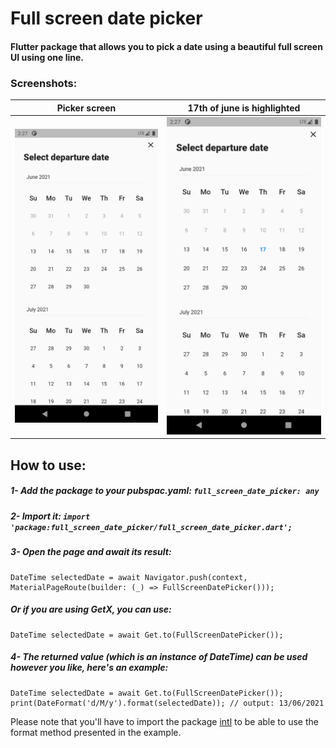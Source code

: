 # Full screen date picker

#### Flutter package that allows you to pick a date using a beautiful full screen UI using one line.

### Screenshots:

| Picker screen   | 17th of june is highlighted |
| --- | --- |
|![](https://github.com/omzer/full_screen_date_picker/blob/main/imgs/not_highlighted.png?raw=true)  | ![](https://github.com/omzer/full_screen_date_picker/blob/main/imgs/highlighted.png?raw=true)  | 

## How to use:

##### 1- Add the package to your pubspac.yaml: ``full_screen_date_picker: any``

##### 2- Import it: ``import 'package:full_screen_date_picker/full_screen_date_picker.dart';``

##### 3- Open the page and await its result:

```
DateTime selectedDate = await Navigator.push(context, MaterialPageRoute(builder: (_) => FullScreenDatePicker()));
```

##### Or if you are using **GetX**, you can use:

```
DateTime selectedDate = await Get.to(FullScreenDatePicker());
```

##### 4- The returned value (which is an instance of DateTime) can be used however you like, here's an example:

```
DateTime selectedDate = await Get.to(FullScreenDatePicker());
print(DateFormat('d/M/y').format(selectedDate)); // output: 13/06/2021
```

Please note that you'll have to import the package [intl](https://pub.dev/packages/intl)
to be able to use the format method presented in the example.